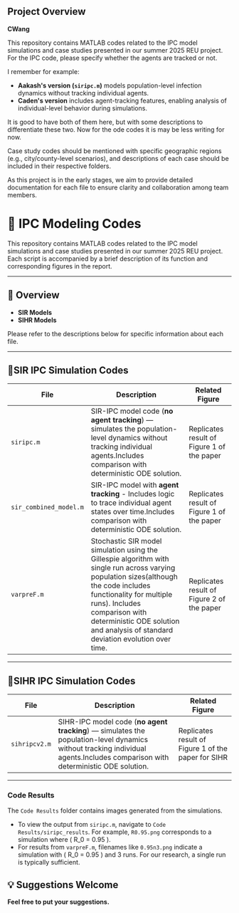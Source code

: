 ## Project Overview
**CWang**

This repository contains MATLAB codes related to the IPC model simulations and case studies presented in our summer 2025 REU project. For the IPC code, please specify whether the agents are tracked or not.

I remember for example:
- **Aakash's version (`siripc.m`)** models population-level infection dynamics without tracking individual agents.
- **Caden's version** includes agent-tracking features, enabling analysis of individual-level behavior during simulations.

It is good to have both of them here, but with some descriptions to differentiate these two. Now for the ode codes it is may be less writing for now. 

Case study codes should be mentioned with specific geographic regions (e.g., city/county-level scenarios), and descriptions of each case should be included in their respective folders.

As this project is in the early stages, we aim to provide detailed documentation for each file to ensure clarity and collaboration among team members.

# 📁 IPC Modeling Codes

This repository contains MATLAB codes related to the IPC model simulations and case studies presented in our summer 2025 REU project. Each script is accompanied by a brief description of its function and corresponding figures in the report.

---
## 📌 Overview

- **SIR Models** 
- **SIHR Models** 


Please refer to the descriptions below for specific information about each file.

---

## 🚀SIR IPC Simulation Codes

| File | Description | Related Figure |
|------|-------------|----------------|
| `siripc.m` | SIR-IPC model code (**no agent tracking**) — simulates the population-level dynamics without tracking individual agents.Includes comparison with deterministic ODE solution. |Replicates result of Figure 1 of the paper|
| `sir_combined_model.m` | SIR-IPC model with **agent tracking** - Includes logic to trace individual agent states over time.Includes comparison with deterministic ODE solution. | Replicates result of Figure 1 of the paper|
| `varpreF.m` | Stochastic SIR model simulation using the Gillespie algorithm with single run across varying population sizes(although the code includes functionality for multiple runs). Includes comparison with deterministic ODE solution and analysis of standard deviation evolution over time. |Replicates result of Figure 2 of the paper|


---

## 🚀SIHR IPC Simulation Codes

| File | Description | Related Figure |
|------|-------------|----------------|
| `sihripcv2.m` | SIHR-IPC model code (**no agent tracking**) — simulates the population-level dynamics without tracking individual agents.Includes comparison with deterministic ODE solution. |Replicates result of Figure 1 of the paper for SIHR|

---

### Code Results

The `Code Results` folder contains images generated from the simulations.

- To view the output from `siripc.m`, navigate to `Code Results/siripc_results`. For example, `R0.95.png` corresponds to a simulation where \( R_0 = 0.95 \).
- For results from `varpreF.m`, filenames like `0.95n3.png` indicate a simulation with \( R_0 = 0.95 \) and 3 runs. For our research, a single run is typically sufficient.




## 💡 Suggestions Welcome
**Feel free to put your suggestions.**

